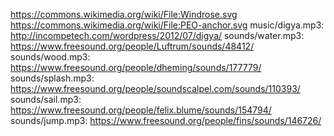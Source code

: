https://commons.wikimedia.org/wiki/File:Windrose.svg
https://commons.wikimedia.org/wiki/File:PEO-anchor.svg
music/digya.mp3: http://incompetech.com/wordpress/2012/07/digya/
sounds/water.mp3: https://www.freesound.org/people/Luftrum/sounds/48412/
sounds/wood.mp3: https://www.freesound.org/people/dheming/sounds/177779/
sounds/splash.mp3: https://www.freesound.org/people/soundscalpel.com/sounds/110393/
sounds/sail.mp3: https://www.freesound.org/people/felix.blume/sounds/154794/
sounds/jump.mp3: https://www.freesound.org/people/fins/sounds/146726/
